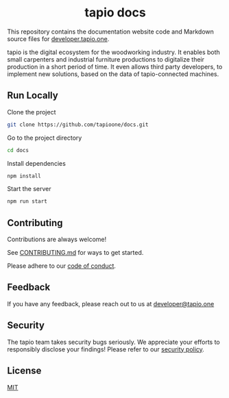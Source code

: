 <div align=center>

<h1>tapio docs</h1>

</div>

This repository contains the documentation website code and Markdown source files for [developer.tapio.one](https://developer.tapio.one).

tapio is the digital ecosystem for the woodworking industry. It enables both small carpenters and industrial furniture productions to digitalize their production in a short period of time. It even allows third party developers, to implement new solutions, based on the data of tapio-connected machines.

## Run Locally

Clone the project

```bash
git clone https://github.com/tapioone/docs.git
```

Go to the project directory

```bash
cd docs
```

Install dependencies

```bash
npm install
```

Start the server

```bash
npm run start
```

## Contributing

Contributions are always welcome!

See [CONTRIBUTING.md](./.github/CONTRIBUTING.md) for ways to get started.

Please adhere to our [code of conduct](./.github/CODE_OF_CONDUCT.md).

## Feedback

If you have any feedback, please reach out to us at developer@tapio.one

## Security

The tapio team takes security bugs seriously. We appreciate your efforts to responsibly disclose your findings! Please refer to our [security policy](./.github/SECURITY.md).

## License

[MIT](./LICENSE)
